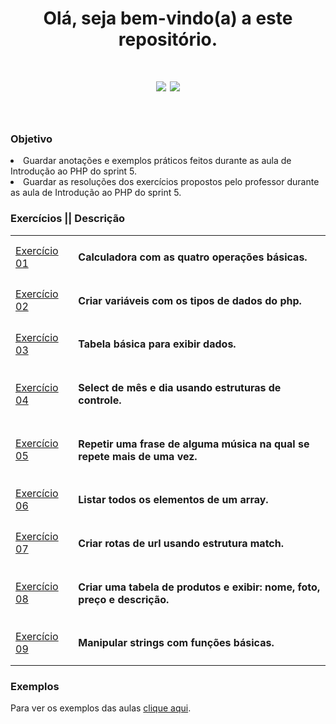 <h1 align='center'>Olá, seja bem-vindo(a) a este repositório.</h1>
<h1 align=center>
<img src='https://img.shields.io/badge/Autor-Erick%20Amorim-191F2B?style=flat-square'/>
  <a href="https://www.linkedin.com/in/erick-amorim-265667214/">
  <img src="https://img.shields.io/badge/LinkedIn-0077B5?style=for-the-badge&logo=linkedin&logoColor=white"/>
  </a>
</h1> <br>
<h3>Objetivo</h3>
  <li> Guardar anotações e exemplos práticos feitos durante as aula de Introdução ao PHP do sprint 5. </li>
  <li> Guardar as resoluções dos exercícios propostos pelo professor durante as aula de Introdução ao PHP do sprint 5. </li>
  
<h3>Exercícios || Descrição</h3>
<table>
    <tr>
    <td><a href="https://github.com/amcarv1/beacademy-devstart-introducaoaophp/blob/main/ExerciciosPropostos/ex01.php">Exercício 01</a></td>
    <td><h4>Calculadora com as quatro operações básicas.</h4></td> 
    </tr>
    <tr>
    <td><a href="https://github.com/amcarv1/beacademy-devstart-introducaoaophp/blob/main/ExerciciosPropostos/ex02.php">Exercício 02</a></td>
    <td><h4>Criar variáveis com os tipos de dados do php.</h4></td> 
    </tr>
      <tr>
    <td><a href="https://github.com/amcarv1/beacademy-devstart-introducaoaophp/blob/main/ExerciciosPropostos/ex03.php">Exercício 03</a></td>
    <td><h4>Tabela básica para exibir dados.</h4></td> 
    </tr>
      <tr>
    <td><a href="https://github.com/amcarv1/beacademy-devstart-introducaoaophp/blob/main/ExerciciosPropostos/ex04.php">Exercício 04</a></td>
    <td><h4>Select de mês e dia usando estruturas de controle.</h4></td> 
    </tr>
      <tr>
    <td><a href="https://github.com/amcarv1/beacademy-devstart-introducaoaophp/blob/main/ExerciciosPropostos/ex05.php">Exercício 05</a></td>
    <td><h4>Repetir uma frase de alguma música na qual se repete mais de uma vez.</h4></td> 
    </tr>
      <tr>
    <td><a href="https://github.com/amcarv1/beacademy-devstart-introducaoaophp/blob/main/ExerciciosPropostos/ex06.php">Exercício 06</a></td>
    <td><h4>Listar todos os elementos de um array.</h4></td> 
    </tr>
      <tr>
    <td><a href="https://github.com/amcarv1/beacademy-devstart-introducaoaophp/blob/main/ExerciciosPropostos/ex07.php">Exercício 07</a></td>
    <td><h4>Criar rotas de url usando estrutura match.</h4></td> 
    </tr>
      <tr>
    <td><a href="https://github.com/amcarv1/beacademy-devstart-introducaoaophp/tree/main/ExerciciosPropostos/ex_08_tabela-produtos">Exercício 08</a></td>
    <td><h4>Criar uma tabela de produtos e exibir: nome, foto, preço e descrição.</h4></td> 
    </tr>
      <tr>
    <td><a href="https://github.com/amcarv1/beacademy-devstart-introducaoaophp/blob/main/ExerciciosPropostos/ex09.php">Exercício 09</a></td>
    <td><h4>Manipular strings com funções básicas.</h4></td> 
    </tr>
  </table>
  
  <h3>Exemplos</h3>
  Para ver os exemplos das aulas <a href="https://github.com/amcarv1/beacademy-devstart-introducaoaophp/tree/main/AulasExemplos">clique aqui</a>.
  
</table>
